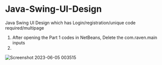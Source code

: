 # Java-Swing-UI-Design
Java Swing UI Design which has Login/registration/unique code required/multipage

1) After opening the Part 1 codes in NetBeans, Delete the com.raven.main inputs
2) 
![Screenshot 2023-06-05 003515](https://github.com/RezzaMir/Java-Swing-UI-Design/assets/102126445/5d7968b9-0321-4876-91ad-32a2e68b9642)
